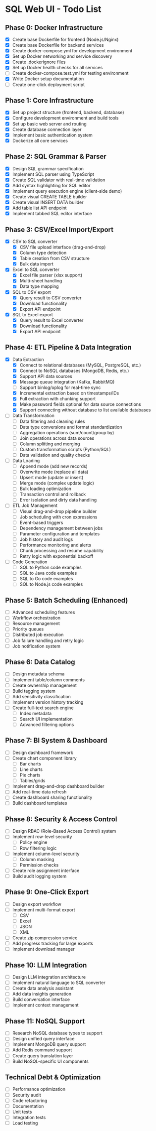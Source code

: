 # SQL Web UI - Todo List

## Phase 0: Docker Infrastructure
- [x] Create base Dockerfile for frontend (Node.js/Nginx)
- [x] Create base Dockerfile for backend services
- [x] Create docker-compose.yml for development environment
- [x] Set up Docker networking and service discovery
- [x] Create .dockerignore files
- [x] Set up Docker health checks for all services
- [ ] Create docker-compose.test.yml for testing environment
- [x] Write Docker setup documentation
- [ ] Create one-click deployment script

## Phase 1: Core Infrastructure
- [x] Set up project structure (frontend, backend, database)
- [x] Configure development environment and build tools
- [x] Set up basic web server and routing
- [x] Create database connection layer
- [x] Implement basic authentication system
- [x] Dockerize all core services

## Phase 2: SQL Grammar & Parser
- [x] Design SQL grammar specification
- [x] Implement SQL parser using TypeScript
- [x] Create SQL validator with real-time validation
- [x] Add syntax highlighting for SQL editor
- [x] Implement query execution engine (client-side demo)
- [x] Create visual CREATE TABLE builder
- [x] Create visual INSERT DATA builder
- [x] Add table list API endpoint
- [x] Implement tabbed SQL editor interface

## Phase 3: CSV/Excel Import/Export
- [x] CSV to SQL converter
  - [x] CSV file upload interface (drag-and-drop)
  - [x] Column type detection
  - [x] Table creation from CSV structure
  - [x] Bulk data import
- [x] Excel to SQL converter
  - [x] Excel file parser (xlsx support)
  - [x] Multi-sheet handling
  - [x] Data type mapping
- [x] SQL to CSV export
  - [x] Query result to CSV converter
  - [x] Download functionality
  - [x] Export API endpoint
- [x] SQL to Excel export
  - [x] Query result to Excel converter
  - [x] Download functionality
  - [x] Export API endpoint

## Phase 4: ETL Pipeline & Data Integration
- [x] Data Extraction
  - [x] Connect to relational databases (MySQL, PostgreSQL, etc.)
  - [x] Connect to NoSQL databases (MongoDB, Redis, etc.)
  - [x] Support API data sources
  - [x] Message queue integration (Kafka, RabbitMQ)
  - [ ] Support binlog/oplog for real-time sync
  - [x] Incremental extraction based on timestamps/IDs
  - [x] Full extraction with chunking support
  - [x] Make password fields optional for data source connections
  - [x] Support connecting without database to list available databases
- [ ] Data Transformation
  - [ ] Data filtering and cleaning rules
  - [ ] Data type conversions and format standardization
  - [ ] Aggregation operations (sum/count/group by)
  - [ ] Join operations across data sources
  - [ ] Column splitting and merging
  - [ ] Custom transformation scripts (Python/SQL)
  - [ ] Data validation and quality checks
- [ ] Data Loading
  - [ ] Append mode (add new records)
  - [ ] Overwrite mode (replace all data)
  - [ ] Upsert mode (update or insert)
  - [ ] Merge mode (complex update logic)
  - [ ] Bulk loading optimization
  - [ ] Transaction control and rollback
  - [ ] Error isolation and dirty data handling
- [ ] ETL Job Management
  - [ ] Visual drag-and-drop pipeline builder
  - [ ] Job scheduling with cron expressions
  - [ ] Event-based triggers
  - [ ] Dependency management between jobs
  - [ ] Parameter configuration and templates
  - [ ] Job history and audit logs
  - [ ] Performance monitoring and alerts
  - [ ] Chunk processing and resume capability
  - [ ] Retry logic with exponential backoff
- [ ] Code Generation
  - [ ] SQL to Python code examples
  - [ ] SQL to Java code examples
  - [ ] SQL to Go code examples
  - [ ] SQL to Node.js code examples

## Phase 5: Batch Scheduling (Enhanced)
- [ ] Advanced scheduling features
- [ ] Workflow orchestration
- [ ] Resource management
- [ ] Priority queues
- [ ] Distributed job execution
- [ ] Job failure handling and retry logic
- [ ] Job notification system

## Phase 6: Data Catalog
- [ ] Design metadata schema
- [ ] Implement table/column comments
- [ ] Create ownership management
- [ ] Build tagging system
- [ ] Add sensitivity classification
- [ ] Implement version history tracking
- [ ] Create full-text search engine
  - [ ] Index metadata
  - [ ] Search UI implementation
  - [ ] Advanced filtering options

## Phase 7: BI System & Dashboard
- [ ] Design dashboard framework
- [ ] Create chart component library
  - [ ] Bar charts
  - [ ] Line charts
  - [ ] Pie charts
  - [ ] Tables/grids
- [ ] Implement drag-and-drop dashboard builder
- [ ] Add real-time data refresh
- [ ] Create dashboard sharing functionality
- [ ] Build dashboard templates

## Phase 8: Security & Access Control
- [ ] Design RBAC (Role-Based Access Control) system
- [ ] Implement row-level security
  - [ ] Policy engine
  - [ ] Row filtering logic
- [ ] Implement column-level security
  - [ ] Column masking
  - [ ] Permission checks
- [ ] Create role assignment interface
- [ ] Build audit logging system

## Phase 9: One-Click Export
- [ ] Design export workflow
- [ ] Implement multi-format export
  - [ ] CSV
  - [ ] Excel
  - [ ] JSON
  - [ ] XML
- [ ] Create zip compression service
- [ ] Add progress tracking for large exports
- [ ] Implement download manager

## Phase 10: LLM Integration
- [ ] Design LLM integration architecture
- [ ] Implement natural language to SQL converter
- [ ] Create data analysis assistant
- [ ] Add data insights generation
- [ ] Build conversation interface
- [ ] Implement context management

## Phase 11: NoSQL Support
- [ ] Research NoSQL database types to support
- [ ] Design unified query interface
- [ ] Implement MongoDB query support
- [ ] Add Redis command support
- [ ] Create query translation layer
- [ ] Build NoSQL-specific UI components

## Technical Debt & Optimization
- [ ] Performance optimization
- [ ] Security audit
- [ ] Code refactoring
- [ ] Documentation
- [ ] Unit tests
- [ ] Integration tests
- [ ] Load testing